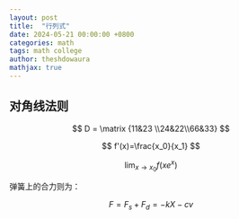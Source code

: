 ```yaml
---
layout: post
title:  "行列式"
date: 2024-05-21 00:00:00 +0800
categories: math
tags: math college
author: theshdowaura
mathjax: true
---
```


## 对角线法则

$$
D = \matrix {11&23 \\24&22\\66&33}
$$

$$
f'(x)=\frac{x_0}{x_1}
$$

$$
\lim_{x \to x_0} f(xe^x)
$$

弹簧上的合力则为：

$$
F=F_s+F_d=-kX-cv
$$